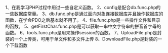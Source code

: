 1、在我学习PHP过程中用过一些自定义函数。
2、config是配合db.func.php的一些数据库常量。
3、db.func.php是通过面向对象连接数据库并且操作数据库的函数，在学会PDO之后基本就不用了。
4、file.func.php是一些操作文件和目录的函数。
5、getFirstChar.func.php是可以获取一串中文字符串的拼音首字母的函数。
6、tools.func.php是用来操作session的函数。
7、UploadFile.php是封装的一个上传类，可用于单文件和多文件上传
8、DownloadFile.php是封装的一个下载函数
